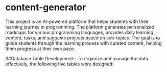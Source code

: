 # content-generator

This project is an AI-powered platform that helps students with their learning journey in programming. The platform generates personalized roadmaps for various programming languages, provides daily learning content, tasks, and suggests projects based on sub-topics. The goal is to guide students through the learning process with curated content, helping them progress at their own pace.

##Database Table Development:-
                              To organize and manage the data effectively, the following five tables were designed:

